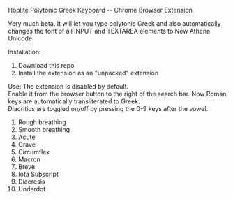 Hoplite Polytonic Greek Keyboard -- Chrome Browser Extension

Very much beta.  It will let you type polytonic Greek and also automatically changes the font of all INPUT and TEXTAREA elements to New Athena Unicode.

Installation:
1. Download this repo
2. Install the extension as an "unpacked" extension

Use:
The extension is disabled by default.  
Enable it from the browser button to the right of the search bar.
Now Roman keys are automatically transliterated to Greek.  
Diacritics are toggled on/off by pressing the 0-9 keys after the vowel.
1. Rough breathing
2. Smooth breathing
3. Acute
4. Grave
5. Circumflex
6. Macron
7. Breve
8. Iota Subscript
9. Diaeresis
10. Underdot
